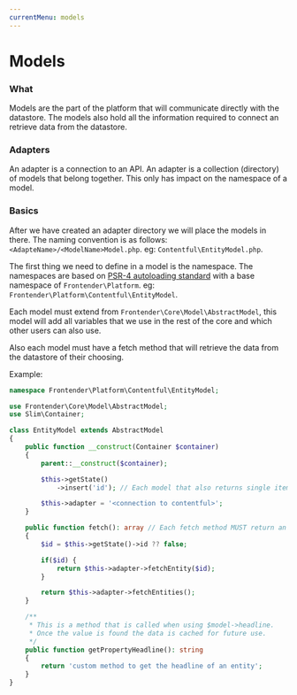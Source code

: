 ```yaml
---
currentMenu: models
---
```


# Models

### What
Models are the part of the platform that will communicate directly with the datastore.
The models also hold all the information required to connect an retrieve data from the datastore.

### Adapters
An adapter is a connection to an API.
An adapter is a collection (directory) of models that belong together.
This only has impact on the namespace of a model.

### Basics
After we have created an adapter directory we will place the models in there.
The naming convention is as follows: `<AdapteName>/<ModelName>Model.php`. eg: `Contentful\EntityModel.php`.

The first thing we need to define in a model is the namespace.
The namespaces are based on [PSR-4 autoloading standard](https://www.php-fig.org/psr/psr-4/) with a base namespace of `Frontender\Platform`. eg: `Frontender\Platform\Contentful\EntityModel`.

<!-- Due to the fact that FEP will most likely be encrypted I have added the class names -->

Each model must extend from `Frontender\Core\Model\AbstractModel`,
this model will add all variables that we use in the rest of the core and which other users can also use.

Also each model must have a fetch method that will retrieve the data from the datastore of their choosing.

Example:

```php
namespace Frontender\Platform\Contentful\EntityModel;

use Frontender\Core\Model\AbstractModel;
use Slim\Container;

class EntityModel extends AbstractModel
{
    public function __construct(Container $container)
    {
        parent::__construct($container);

        $this->getState()
            ->insert('id'); // Each model that also returns single items MUST have an id state.

        $this->adapter = '<connection to contentful>';
    }

    public function fetch(): array // Each fetch method MUST return an array of model instances.
    {
        $id = $this->getState()->id ?? false;

        if($id) {
            return $this->adapter->fetchEntity($id);
        }

        return $this->adapter->fetchEntities();
    }

    /**
     * This is a method that is called when using $model->headline.
     * Once the value is found the data is cached for future use.
     */
    public function getPropertyHeadline(): string
    {
        return 'custom method to get the headline of an entity';
    }
}
```
